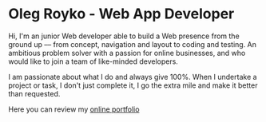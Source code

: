 # Oleg Royko - Web App Developer

Hi, I'm an junior Web developer able to build a Web presence from the ground up –– from concept, navigation and layout to coding and testing. An ambitious problem solver with a passion for online businesses, and who would like to join a team of like-minded developers.

I am passionate about what I do and always give 100%. When I undertake a project or task, I don't just complete it, I go the extra mile and make it better than requested.

Here you can review my <a href="http://www.olroyko.pp.ua/">online portfolio</a>
